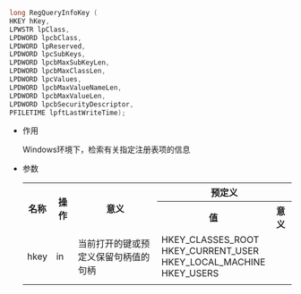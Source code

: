```cpp
long RegQueryInfoKey (
HKEY hKey, 
LPWSTR lpClass, 
LPDWORD lpcbClass, 
LPDWORD lpReserved, 
LPDWORD lpcSubKeys, 
LPDWORD lpcbMaxSubKeyLen, 
LPDWORD lpcbMaxClassLen, 
LPDWORD lpcValues, 
LPDWORD lpcbMaxValueNameLen, 
LPDWORD lpcbMaxValueLen, 
LPDWORD lpcbSecurityDescriptor, 
PFILETIME lpftLastWriteTime);
```

- 作用

  Windows环境下，检索有关指定注册表项的信息

- 参数

  <table>
      <tr>
      	<th rowspan="2" align="center">名称</th>
          <th rowspan="2" align="center">操作</th>
          <th rowspan="2" align="center">意义</th>
          <th colspan="2" align="center">预定义</th>
      </tr>
      <tr>
      	<th align="center">值</th>
          <th align="center">意义</th>
      </tr>
      <tr>
      	<td>hkey</td>
          <td>in</td>
          <td>当前打开的键或预定义保留句柄值的句柄</td>
  <td>HKEY_CLASSES_ROOT<br/>HKEY_CURRENT_USER<br/>HKEY_LOCAL_MACHINE<br/>HKEY_USERS</td>
          <td></td>
      </tr>
      <tr>
      	<td></td>
          <td></td>
          <td></td>
          <td></td>
          <td></td>
      </tr>
  </table>

  
